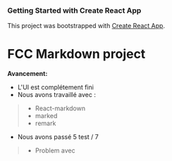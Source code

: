 ### Getting Started with Create React App

This project was bootstrapped with [Create React App](https://github.com/facebook/create-react-app).

# FCC Markdown project 

**Avancement:**
- L'UI est complétement fini 
- Nous avons travaillé avec : 
> *  React-markdown
> * marked
> * remark 
- Nous avons passé 5 test / 7
> - Problem avec 
> 

